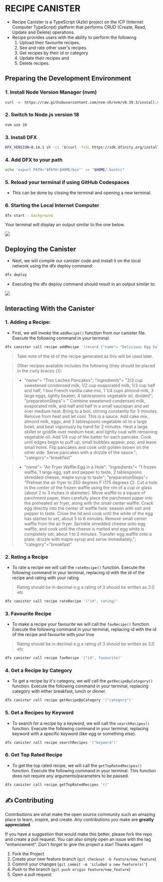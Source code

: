 # RECIPE CANISTER
- Recipe Canister is a TypeScript (Azle) project on the ICP (Internet Computer TypeScript) platform that performs CRUD (Create, Read, Update and Delete) operations.
- Recipe provides users with the ability to perform the following
  1. Upload their favourite recipes.
  2. See and rate other user's recipes.
  3. Get recipes by their id or category
  4. Update their recipes and
  5. Delete recipes.


## Preparing the Development Environment
### 1. Install Node Version Manager (nvm)
```bash
curl -o- https://raw.githubusercontent.com/nvm-sh/nvm/v0.39.3/install.sh | bash
```

### 2. Switch to Node.js version 18
```bash
nvm use 18
```

### 3. Install DFX
```bash
DFX_VERSION=0.14.1 sh -ci "$(curl -fsSL https://sdk.dfinity.org/install.sh)"
```

### 4. Add DFX to your path
```bash
echo 'export PATH="$PATH:$HOME/bin"' >> "$HOME/.bashrc"
```

### 5. Reload your terminal if using GitHub Codespaces
- This can be done by closing the terminal and opening a new terminal.

### 6. Starting the Local Internet Computer
```bash
dfx start --background
```

Your terminal will display an output similar to the one below.

![](https://github.com/ozo-vehe/recipe-canister/blob/main/image1.png)

## Deploying the Canister

- Next, we will compile our canister code and install it on the local network using the dfx deploy command:
```bash
dfx deploy
```

- Executing the dfx deploy command should result in an output similar to:

![](https://github.com/ozo-vehe/recipe-canister/blob/main/image2.png)

## Interacting With the Canister

### 1. Adding a Recipe:
- First, we will invoke the `addRecipe()` function from our canister file. Execute the following command in your terminal:
```bash
dfx canister call recipe addRecipe '(record {"name"= "Delicious Egg Salad for Sandwiches"; "ingredients"= "8 eggs, 1/2 cup mayonnaise, 1/4 cup chopped green onion, 1 teaspoon prepared yellow mustard, 1/4 teaspoon paprika, salt and pepper to taste."; "preparationSteps"= "Place eggs in a saucepan and cover with cold water. Bring water to a boil and immediately remove from heat. Cover and let eggs stand in hot water for 10 to 12 minutes. Remove from hot water, cool, peel, and chop. Place chopped eggs in a bowl; stir in mayonnaise, green onion, and mustard. Season with paprika, salt, and pepper. Stir and serve on your favorite bread or crackers."; "category"="lunch"})'
```
> Take note of the id of the recipe generated as this will be used later.

> Other recipes available includes the following (they should be placed in the curly braces {}):

>  - "name"= "Tres Leches Pancakes"; "ingredients"= "2/3 cup sweetened condensed milk, 1/2 cup evaporated milk, 1/3 cup half and half, 1 box French vanilla cake mix, 1 1/4 cups almond milk, 3 large eggs, lightly beaten, 4 tablespoons vegetable oil, divided"; "preparationSteps"= " Combine sweetened condensed milk, evaporated milk, and half and half in a small saucepan and set over medium heat. Bring to a boil, stirring constantly for 3 minutes. Remove from heat and let cool. This is a sauce. Add cake mix, almond milk, eggs, and 3 tablespoons vegetable oil to a large bowl, and beat vigorously by hand for 2 minutes. Heat a large skillet or griddle over medium heat, and lightly coat with remaining vegetable oil. Add 1/4 cup of the batter for each pancake. Cook until edges begin to puff up, small bubbles appear, pop, and leave small holes. Flip pancakes and cook until golden brown on the other side. Serve pancakes with a drizzle of the sauce."; "category"="breakfast"

>  - "name"= "Air Fryer Waffle Egg in a Hole"; "ingredients"= "1 frozen waffle, 1 large egg, salt and pepper to taste, 2 tablespoons shredded cheese, maple syrup to taste"; "preparationSteps"= "Preheat the air fryer to 350 degrees F (175 degrees C). Cut a hole in the center of the frozen waffle using the rim of a cup or glass (about 2 to 3 inches in diameter). Move waffle to a square of parchment paper, then carefully place the parchment paper into the preheated air fryer, along with the small center waffle. Crack egg directly into the center of waffle hole; season with salt and pepper to taste. Close the lid and cook until the white of the egg has started to set, about 5 to 6 minutes. Remove small center waffle from the air fryer. Sprinkle shredded cheese onto egg waffle, and cook until the cheese is melted and egg white is completely set, about 1 to 2 minutes. Transfer egg waffle onto a plate; drizzle with maple syrup and serve immediately."; "category"="breakfast"


### 2. Rating a Recipe
- To rate a recipe we will call the `rateRecipe()` function. Execute the following command in your terminal, replacing id with the id of the recipe and rating with your rating
> Rating should be in decimal e.g a rating of 3 should be written as 3.0 etc

```bash
dfx canister call recipe rateRecipe '("id", rating)'
```

### 3. Favourite Recipe
- To make a recipe your favourite we will call the `favRecipe()` function. Execute the following command in your terminal, replacing id with the id of the recipe and favourite with your true
> Rating should be in decimal e.g a rating of 3 should be written as 3.0 etc

```bash
dfx canister call recipe favRecipe '("id", favourite)'
```

### 4. Get a Recipe by Category
- To get a recipe by it's category, we will call the `getRecipeByCategory()` function. Execute the following command in your terminal, replacing category with either breakfast, lunch or dinner.
```bash
dfx canister call recipe getRecipeByCategory '("category")'
```

### 5. Get a Recipes by Keyword
- To search for a recipe by a keyword, we will call the `searchRecipes()` function. Execute the following command in your terminal, replacing keyword with a specific keyword (like egg or something else).
```bash
dfx canister call recipe searchRecipes '("keyword")'
```

### 6. Get Top Rated Recipe
- To get the top rated recipe, we will call the `getTopRatedRecipes()` function. Execute the following command in your terminal. This function does not require any arguments/parameters to be passed.
```bash
dfx canister call recipe getTopRatedRecipes '()'
```

## :writing_hand: Contributing

Contributions are what make the open source community such an amazing place to learn, inspire, and create. Any
contributions you make are **greatly appreciated**.

If you have a suggestion that would make this better, please fork the repo and create a pull request. You can also
simply open an issue with the tag "enhancement". Don't forget to give the project a star! Thanks again!

1. Fork the Project
2. Create your new feature branch (`git checkout -b feature/new_feature`)
3. Commit your changes (`git commit -m 'icluded a new feature(s)'`)
4. Push to the branch (`git push origin feature/new_feature`)
5. Open a pull request


<!-- MARKDOWN LINKS & IMAGES -->
<!-- https://www.markdownguide.org/basic-syntax/#reference-style-links -->
